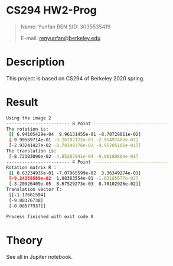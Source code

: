 # CS294 HW2-Prog
> Name: Yunfan REN
> SID: 3035535419
>
> E-mail: renyunfan@berkeley.edu

# Description

This project is based on CS294 of Berkeley 2020 spring.

# Result

```bash
Using the image 2
------------------------ 8 Point ----------------------------
The rotation is:
 [[ 6.94105429e-04  9.96131455e-01 -8.78728811e-02]
 [ 9.99569714e-01 -3.26792122e-03 -2.91497482e-02]
 [-2.93241427e-02 -8.78148376e-02 -9.95705101e-01]]
The translation is:
 [-8.72103096e-02 -4.85287941e-04 -9.96189804e-01]
------------------------ 4 Point ----------------------------
Rotation matrix R :
 [[ 8.63234935e-01 -7.07965599e-02  3.36349274e-03]
 [-9.24358589e-02  1.08383554e-01 -1.03185577e-02]
 [-3.20926409e-05  8.67529273e-03  8.70102926e-02]]
Translation vector T:
 [[-1.17661594]
 [-9.88376738]
 [-0.08577937]]

Process finished with exit code 0
```



# Theory

See all in Jupiter notebook.

